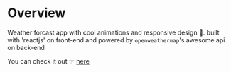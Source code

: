 # Overview

Weather forcast app with cool animations and responsive design 🤯.
built with 'reactjs' on front-end and powered by `openweathermap`'s awesome api on back-end <br>

You can check it out ☞ [here](https://weather-app-two-self.vercel.app/)
